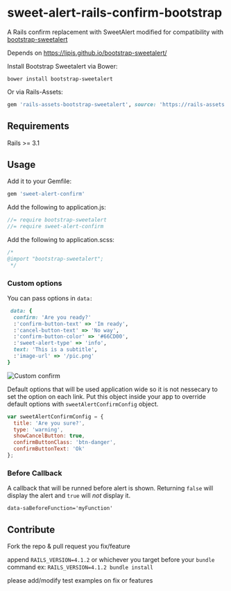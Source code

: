 sweet-alert-rails-confirm-bootstrap
=========================

A Rails confirm replacement with SweetAlert modified for compatibility with [bootstrap-sweetalert](https://lipis.github.io/bootstrap-sweetalert)

Depends on https://lipis.github.io/bootstrap-sweetalert/

Install Bootstrap Sweetalert via Bower:
```
bower install bootstrap-sweetalert
```
    
Or via Rails-Assets:
``` ruby
gem 'rails-assets-bootstrap-sweetalert', source: 'https://rails-assets.org'
```

## Requirements
Rails >= 3.1

## Usage

Add it to your Gemfile:
```ruby
gem 'sweet-alert-confirm'
```

Add the following to application.js:

```javascript
//= require bootstrap-sweetalert
//= require sweet-alert-confirm
```
Add the following to application.scss:

```scss
/*
@import "bootstrap-sweetalert";
 */
```

### Custom options


You can pass options in `data:`
```Ruby
 data: {
  confirm: 'Are you ready?'
  :'confirm-button-text' => 'Im ready',
  :'cancel-button-text' => 'No way',
  :'confirm-button-color' => '#66CD00',
  :'sweet-alert-type' => 'info',
  text: 'This is a subtitle',
  :'image-url' => '/pic.png'
}
```

![Custom confirm](https://cloud.githubusercontent.com/assets/5833678/4653700/14389916-54b0-11e4-9850-14ee970e9345.png)

Default options that will be used application wide so it is not nessecary to set the option on each link. Put this object inside your app to override default options with `sweetAlertConfirmConfig` object.

```Javascript
var sweetAlertConfirmConfig = {
  title: 'Are you sure?',
  type: 'warning',
  showCancelButton: true,
  confirmButtonClass: 'btn-danger',
  confirmButtonText: 'Ok'
};
```

### Before Callback

A callback that will be runned before alert is shown. Returning `false` will display the alert and `true` will _not_ display it.

`data-saBeforeFunction='myFunction'`

## Contribute

Fork the repo & pull request you fix/feature

append `RAILS_VERSION=4.1.2` or whichever you target before your `bundle` command ex: `RAILS_VERSION=4.1.2 bundle install`

please add/modify test examples on fix or features
